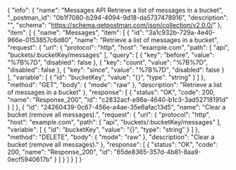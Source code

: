 {
  "info": {
    "name": "Messages API Retrieve a list of messages in a bucket",
    "_postman_id": "0b1f7080-b294-4094-9d18-da5737478916",
    "description": "",
    "schema": "https://schema.getpostman.com/json/collection/v2.0.0/"
  },
  "item": [
    {
      "name": "Messages",
      "item": [
        {
          "id": "3a1c932b-729a-4e40-966e-0153857c6d80",
          "name": "Retrieve a list of messages in a bucket",
          "request": {
            "url": {
              "protocol": "http",
              "host": "example.com",
              "path": [
                "api",
                "buckets/:bucketKey/messages"
              ],
              "query": [
                {
                  "key": "before",
                  "value": "%7B%7D",
                  "disabled": false
                },
                {
                  "key": "count",
                  "value": "%7B%7D",
                  "disabled": false
                },
                {
                  "key": "since",
                  "value": "%7B%7D",
                  "disabled": false
                }
              ],
              "variable": [
                {
                  "id": "bucketKey",
                  "value": "{}",
                  "type": "string"
                }
              ]
            },
            "method": "GET",
            "body": {
              "mode": "raw"
            },
            "description": "Retrieve a list of messages in a bucket"
          },
          "response": [
            {
              "status": "OK",
              "code": 200,
              "name": "Response_200",
              "id": "c2832acf-e98a-4640-b1c3-3ad52718191d"
            }
          ]
        },
        {
          "id": "24260439-0c67-456e-a4ae-35e6afac13d5",
          "name": "Clear a bucket (remove all messages).",
          "request": {
            "url": {
              "protocol": "http",
              "host": "example.com",
              "path": [
                "api",
                "buckets/:bucketKey/messages"
              ],
              "variable": [
                {
                  "id": "bucketKey",
                  "value": "{}",
                  "type": "string"
                }
              ]
            },
            "method": "DELETE",
            "body": {
              "mode": "raw"
            },
            "description": "Clear a bucket (remove all messages)."
          },
          "response": [
            {
              "status": "OK",
              "code": 200,
              "name": "Response_200",
              "id": "65de8365-357d-4b81-8aa9-0ecf5940617b"
            }
          ]
        }
      ]
    }
  ]
}